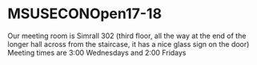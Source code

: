 # MSUSECONOpen17-18

Our meeting room is Simrall 302 (third floor, all the way at the end of the longer hall across from the staircase, it has a nice glass sign on the door)
Meeting times are 3:00 Wednesdays and 2:00 Fridays
